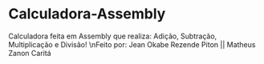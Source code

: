 # Calculadora-Assembly
Calculadora feita em Assembly que realiza: Adição, Subtração, Multiplicação e Divisão!
\nFeito por: Jean Okabe Rezende Piton || Matheus Zanon Caritá 
